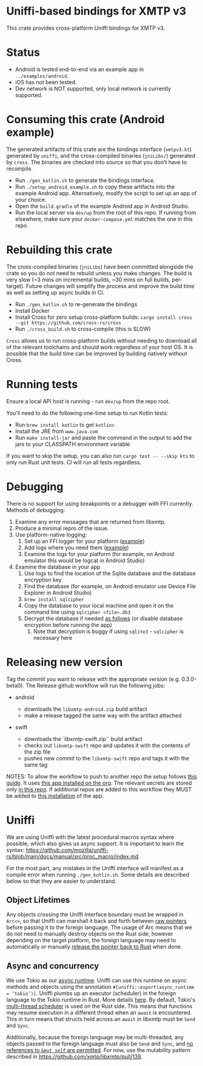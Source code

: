 # Uniffi-based bindings for XMTP v3

This crate provides cross-platform Uniffi bindings for XMTP v3.

# Status

- Android is tested end-to-end via an example app in `../examples/android`.
- iOS has not been tested.
- Dev network is NOT supported, only local network is currently supported.

# Consuming this crate (Android example)

The generated artifacts of this crate are the bindings interface (`xmtpv3.kt`) generated by `uniffi`, and the cross-compiled binaries (`jniLibs/`) generated by `cross`. The binaries are checked into source so that you don't have to recompile.

- Run `./gen_kotlin.sh` to generate the bindings interface.
- Run `./setup_android_example.sh` to copy these artifacts into the example Android app. Alternatively, modify the script to set up an app of your choice.
- Open the `build.gradle` of the example Android app in Android Studio.
- Run the local server via `dev/up` from the root of this repo. If running from elsewhere, make sure your `docker-compose.yml` matches the one in this repo.

# Rebuilding this crate

The cross-compiled binaries (`jniLibs`) have been committed alongside the crate so you do not need to rebuild unless you make changes. The build is very slow (~3 mins on incremental builds, ~30 mins on full builds, per-target). Future changes will simplify the process and improve the build time as well as setting up async builds in CI.

- Run `./gen_kotlin.sh` to re-generate the bindings
- Install Docker
- Install Cross for zero setup cross-platform builds: `cargo install cross --git https://github.com/cross-rs/cross`
- Run `./cross_build.sh` to cross-compile (this is SLOW)

`Cross` allows us to run cross-platform builds without needing to download all of the relevant toolchains and should work regardless of your host OS. It is possible that the build time can be improved by building natively without Cross.

# Running tests

Ensure a local API host is running - run `dev/up` from the repo root.

You'll need to do the following one-time setup to run Kotlin tests:

- Run `brew install kotlin` to get `kotlinc`
- Install the JRE from `www.java.com`
- Run `make install-jar` and paste the command in the output to add the jars to your CLASSPATH environment variable

If you want to skip the setup, you can also run `cargo test -- --skip kts` to only run Rust unit tests. CI will run all tests regardless.

# Debugging

There is no support for using breakpoints or a debugger with FFI currently. Methods of debugging:

1. Examine any error messages that are returned from libxmtp.
1. Produce a minimal repro of the issue.
1. Use platform-native logging:
   1. Set up an FFI logger for your platform ([example](https://github.com/xmtp/libxmtp/blob/7e7bf7aabe7c758507ae982834d583c1d88c3ce2/bindings_ffi/examples/MainActivity.kt#L33))
   1. Add logs where you need them ([example](https://github.com/xmtp/libxmtp/assets/696206/bb1be87e-7a9b-47f2-a0f4-e93a92346b18))
   1. Examine the logs for your platform (for example, on Android emulator this would be logcat in Android Studio)
1. Examine the database in your app
   1. Use logs to find the location of the Sqlite database and the database encryption key
   1. Find the database (for example, on Android emulator use Device File Explorer in Android Studio)
   1. `brew install sqlcipher`
   1. Copy the database to your local machine and open it on the command line using `sqlcipher <file>.db3`
   1. Decrypt the database if needed [as follows](https://utelle.github.io/SQLite3MultipleCiphers/docs/configuration/config_sql_pragmas/#pragma-key) (or disable database encryption before running the app)
      1. Note that decryption is buggy if using `sqlite3` - `sqlcipher` is necessary here

# Releasing new version

Tag the commit you want to release with the appropriate version (e.g. 0.3.0-beta0).
The Release github workflow will run the following jobs:

- android

  - downloads the `libxmtp-android.zip` build artifact
  - make a release tagged the same way with the artifact attached

- swift
  - downloads the `libxmtp-swift.zip`` build artifact
  - checks out `libxmtp-swift` repo and updates it with the contents of the zip file
  - pushes new commit to the `libxmtp-swift` repo and tags it with the same tag

NOTES: To allow the workflow to push to another repo the setup follows [this guide](https://docs.github.com/en/apps/creating-github-apps/authenticating-with-a-github-app/making-authenticated-api-requests-with-a-github-app-in-a-github-actions-workflow#authenticating-with-a-github-app). It uses [this app installed on the org](https://github.com/organizations/xmtp/settings/apps/libxmtp-release). The relevant secrets are stored only [in this repo](https://github.com/xmtp/libxmtp/settings/secrets/actions). If additional repos are added to this workflow they MUST be added to [this installation](https://github.com/organizations/xmtp/settings/installations/39118494) of the app.

# Uniffi

We are using Uniffi with the latest procedural macros syntax where possible, which also gives us async support. It is important to learn the syntax: https://github.com/mozilla/uniffi-rs/blob/main/docs/manual/src/proc_macro/index.md.

For the most part, any mistakes in the Uniffi interface will manifest as a compile error when running `./gen_kotlin.sh`. Some details are described below so that they are easier to understand.

## Object Lifetimes

Any objects crossing the Uniffi interface boundary must be wrapped in `Arc<>`, so that Uniffi can marshall it back and forth between [raw pointers](https://mozilla.github.io/uniffi-rs/internals/object_references.html#lifetimes) before passing it to the foreign language. The usage of Arc means that we do not need to manually destroy objects on the Rust side, however depending on the target platform, the foreign language may need to automatically or manually [release the pointer back to Rust](https://mozilla.github.io/uniffi-rs/kotlin/lifetimes.html) when done.

## Async and concurrency

We use Tokio as our [async runtime](https://rust-lang.github.io/async-book/08_ecosystem/00_chapter.html). Uniffi can use this runtime on async methods and objects using the annotation `#[uniffi::export(async_runtime = ‘tokio’)]`. Uniffi plumbs up an executor (scheduler) in the foreign language to the Tokio runtime in Rust. More details [here](https://github.com/mozilla/uniffi-rs/blob/734050dbf1493ca92963f29bd3df49bb92bf7fb2/uniffi_core/src/ffi/rustfuture.rs#L11-L18). By default, Tokio's [multi-thread scheduler](https://docs.rs/tokio/latest/tokio/runtime/index.html#multi-thread-scheduler) is used on the Rust side. This means that functions may resume execution in a different thread when an `await` is encountered. This in turn means that structs held across an `await` in libxmtp must be `Send` and `Sync`.

Additionally, because the foreign language may be multi-threaded, any objects passed to the foreign language must also be `Send` and `Sync`, and [no references to `&mut self` are permitted](https://mozilla.github.io/uniffi-rs/udl/interfaces.html#concurrent-access). For now, use the mutability pattern described in https://github.com/xmtp/libxmtp/pull/138.
